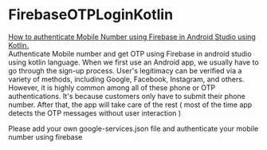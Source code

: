 # FirebaseOTPLoginKotlin
[How to authenticate Mobile Number using Firebase in Android Studio using Kotlin.](https://rrtutors.com/tutorials/authenticate-mobile-number-using-firebase-in-android-with-kotlin)
</br>
 Authenticate Mobile number and get OTP using Firebase in android studio using kotlin language. When we first use an Android app, we usually have to go through the sign-up process. User's legitimacy can be verified via a variety of methods, including Google, Facebook, Instagram, and others. However, it is highly common among all of these phone or OTP authentications. It's because customers only have to submit their phone number. After that, the app will take care of the rest ( most of the time app detects the OTP messages without user interaction )
 
Please add your own google-services.json file and authenticate your mobile number using firebase
